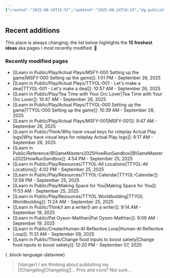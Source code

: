```yaml
---
{"created":"2025-08-24T15:57","updated":"2025-08-24T18:23","dg-publish":true,"noteIcon":"signpost","dg-path":"Recent Plantings.md","permalink":"/recent-plantings/","dgPassFrontmatter":true}
---
```


## Recent additions 

This place is always changing; the list below highlights the **15 freshest ideas** aka pages I most recently modified. 🍃

### Recently modified pages
- [[Learn in Public/Play/Actual Plays/MSFY-000 Setting up the game\|MSFY-000 Setting up the game]]: 1:01 PM - September 26, 2025
- [[Learn in Public/Play/Actual Plays/TTYOL-001 - Let's make a deal\|TTYOL-001 - Let's make a deal]]: 10:57 AM - September 26, 2025
- [[Learn in Public/Play/Tea Time with Your Orc Lover\|Tea Time with Your Orc Lover]]: 10:47 AM - September 26, 2025
- [[Learn in Public/Play/Actual Plays/TTYOL-000 Setting up the game\|TTYOL-000 Setting up the game]]: 10:39 AM - September 26, 2025
- [[Learn in Public/Play/Actual Plays/MSFY-001\|MSFY-001]]: 9:47 AM - September 26, 2025
- [[Learn in Public/Think/Why have visual keys for roleplay Actual Play logs\|Why have visual keys for roleplay Actual Play logs]]: 9:17 AM - September 26, 2025
- [[Learn in Public/Reference/@GameMasters2025HowRunSandbox\|@GameMasters2025HowRunSandbox]]: 4:54 PM - September 25, 2025
- [[Learn in Public/Play/Resources/TTYOL-All Locations\|TTYOL-All Locations]]: 4:02 PM - September 25, 2025
- [[Learn in Public/Play/Resources/TTYOL-Calendar\|TTYOL-Calendar]]: 12:58 PM - September 25, 2025
- [[Learn in Public/Play/Making Space for You\|Making Space for You]]: 11:53 AM - September 25, 2025
- [[Learn in Public/Play/Resources/TTYOL Worldbuilding\|TTYOL Worldbuilding]]: 11:24 AM - September 25, 2025
- [[Learn in Public/Think/I am a writer\|I am a writer]]: 9:14 AM - September 19, 2025
- [[Learn in Public/Pat Oyson-Matthan\|Pat Oyson-Matthan]]: 9:09 AM - September 19, 2025
- [[Learn in Public/Create/Human-AI Reflective Loop\|Human-AI Reflective Loop]]: 11:31 AM - September 09, 2025
- [[Learn in Public/Think/Change food inputs to boost satiety\|Change food inputs to boost satiety]]: 12:20 PM - September 07, 2025

{ .block-language-dataview}

> [!danger] I am thinking about publishing my [[Changelog\|Changelog]]... 
> Pros and cons? Not sure...

